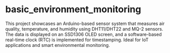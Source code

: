 # basic_environment_monitoring
This project showcases an Arduino-based sensor system that measures air quality, temperature, and humidity using DHT11/DHT22 and MQ-2 sensors. The data is displayed on an SSD1306 OLED screen, and a software-based real-time clock (RTC) is implemented for timestamping. Ideal for IoT applications and smart environmental monitoring.
